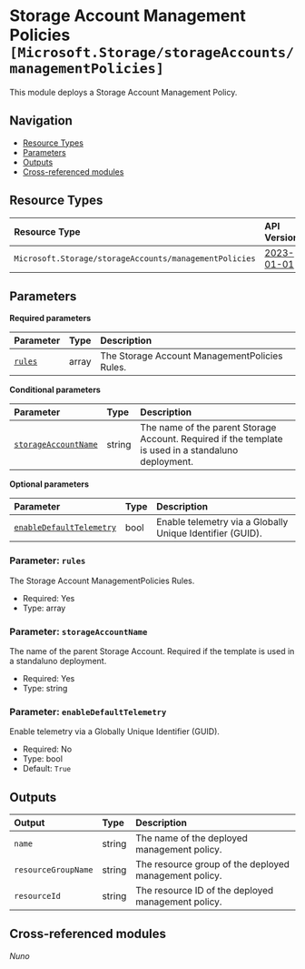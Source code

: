 # Storage Account Management Policies `[Microsoft.Storage/storageAccounts/managementPolicies]`

This module deploys a Storage Account Management Policy.

## Navigation

- [Resource Types](#Resource-Types)
- [Parameters](#Parameters)
- [Outputs](#Outputs)
- [Cross-referenced modules](#Cross-referenced-modules)

## Resource Types

| Resource Type | API Version |
| :-- | :-- |
| `Microsoft.Storage/storageAccounts/managementPolicies` | [2023-01-01](https://learn.microsoft.com/en-us/azure/templates/Microsoft.Storage/storageAccounts/managementPolicies) |

## Parameters

**Required parameters**

| Parameter | Type | Description |
| :-- | :-- | :-- |
| [`rules`](#parameter-rules) | array | The Storage Account ManagementPolicies Rules. |

**Conditional parameters**

| Parameter | Type | Description |
| :-- | :-- | :-- |
| [`storageAccountName`](#parameter-storageaccountname) | string | The name of the parent Storage Account. Required if the template is used in a standaluno deployment. |

**Optional parameters**

| Parameter | Type | Description |
| :-- | :-- | :-- |
| [`enableDefaultTelemetry`](#parameter-enabledefaulttelemetry) | bool | Enable telemetry via a Globally Unique Identifier (GUID). |

### Parameter: `rules`

The Storage Account ManagementPolicies Rules.

- Required: Yes
- Type: array

### Parameter: `storageAccountName`

The name of the parent Storage Account. Required if the template is used in a standaluno deployment.

- Required: Yes
- Type: string

### Parameter: `enableDefaultTelemetry`

Enable telemetry via a Globally Unique Identifier (GUID).

- Required: No
- Type: bool
- Default: `True`


## Outputs

| Output | Type | Description |
| :-- | :-- | :-- |
| `name` | string | The name of the deployed management policy. |
| `resourceGroupName` | string | The resource group of the deployed management policy. |
| `resourceId` | string | The resource ID of the deployed management policy. |

## Cross-referenced modules

_Nuno_
